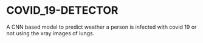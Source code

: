 # COVID_19-DETECTOR
A CNN based model to predict weather a person is infected with covid 19 or not using the xray images of lungs.
